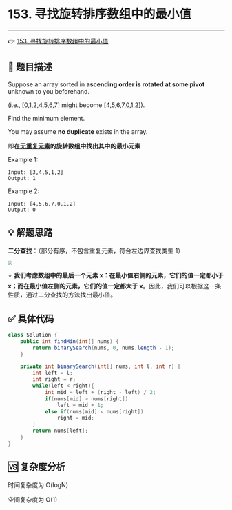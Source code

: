 # 153. 寻找旋转排序数组中的最小值

---

👉 [153. 寻找旋转排序数组中的最小值](https://leetcode-cn.com/problems/find-minimum-in-rotated-sorted-array/)

## 📜 题目描述

Suppose an array sorted in **ascending order is rotated at some pivot** unknown to you beforehand.

(i.e.,  [0,1,2,4,5,6,7] might become  [4,5,6,7,0,1,2]).

Find the minimum element.

You may assume **no duplicate** exists in the array.

即**在<u>无重复元素</u>的旋转数组中找出其中的最小元素**

Example 1:

```
Input: [3,4,5,1,2] 
Output: 1
```


Example 2:

```
Input: [4,5,6,7,0,1,2]
Output: 0
```

## 💡 解题思路 

**二分查找**：（部分有序，不包含重复元素，符合左边界查找类型 1）

<img src="https://gitee.com/veal98/images/raw/master/img/20200926160822.png" style="zoom: 60%;" />

⭐ **我们考虑数组中的最后一个元素 x：在最小值右侧的元素，它们的值一定都小于 x；而在最小值左侧的元素，它们的值一定都大于 x**。因此，我们可以根据这一条性质，通过二分查找的方法找出最小值。


## ✅  具体代码 


```java
class Solution {
    public int findMin(int[] nums) {
        return binarySearch(nums, 0, nums.length - 1);
    }

    private int binarySearch(int[] nums, int l, int r) {
        int left = l;
        int right = r;
        while(left < right){
            int mid = left + (right - left) / 2;
            if(nums[mid] > nums[right])
                left = mid + 1;
            else if(nums[mid] < nums[right]) 
                right = mid;
        }
        return nums[left];
    }
}
```

## 🆚 复杂度分析

时间复杂度为 O(logN)

空间复杂度为 O(1)